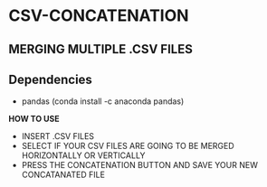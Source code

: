 # CSV-CONCATENATION
## MERGING MULTIPLE .CSV FILES

## Dependencies

 <ul>
  <li> pandas (conda install -c anaconda pandas) </li>
</ul>

**HOW TO USE**
<ul>
  <li> INSERT .CSV FILES </li>
  <li> SELECT IF YOUR CSV FILES ARE GOING TO BE MERGED HORIZONTALLY OR VERTICALLY </li>
  <li> PRESS THE CONCATENATION BUTTON AND SAVE YOUR NEW CONCATANATED FILE </li>
</ul>
